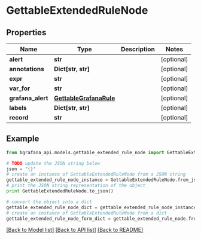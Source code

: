 # GettableExtendedRuleNode


## Properties
Name | Type | Description | Notes
------------ | ------------- | ------------- | -------------
**alert** | **str** |  | [optional] 
**annotations** | **Dict[str, str]** |  | [optional] 
**expr** | **str** |  | [optional] 
**var_for** | **str** |  | [optional] 
**grafana_alert** | [**GettableGrafanaRule**](GettableGrafanaRule.md) |  | [optional] 
**labels** | **Dict[str, str]** |  | [optional] 
**record** | **str** |  | [optional] 

## Example

```python
from bgrafana_api.models.gettable_extended_rule_node import GettableExtendedRuleNode

# TODO update the JSON string below
json = "{}"
# create an instance of GettableExtendedRuleNode from a JSON string
gettable_extended_rule_node_instance = GettableExtendedRuleNode.from_json(json)
# print the JSON string representation of the object
print GettableExtendedRuleNode.to_json()

# convert the object into a dict
gettable_extended_rule_node_dict = gettable_extended_rule_node_instance.to_dict()
# create an instance of GettableExtendedRuleNode from a dict
gettable_extended_rule_node_form_dict = gettable_extended_rule_node.from_dict(gettable_extended_rule_node_dict)
```
[[Back to Model list]](../README.md#documentation-for-models) [[Back to API list]](../README.md#documentation-for-api-endpoints) [[Back to README]](../README.md)


